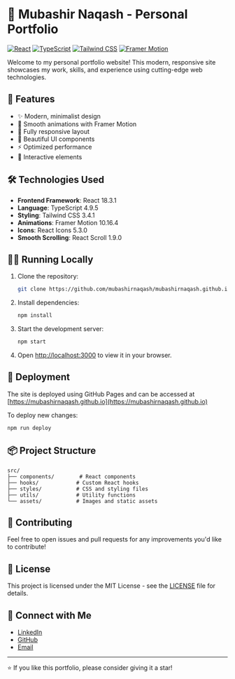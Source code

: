 # 🌟 Mubashir Naqash - Personal Portfolio

[![React](https://img.shields.io/badge/React-18.3.1-61DAFB?style=flat-square&logo=react)](https://reactjs.org/)
[![TypeScript](https://img.shields.io/badge/TypeScript-4.9.5-3178C6?style=flat-square&logo=typescript)](https://www.typescriptlang.org/)
[![Tailwind CSS](https://img.shields.io/badge/Tailwind_CSS-3.4.1-38B2AC?style=flat-square&logo=tailwind-css)](https://tailwindcss.com/)
[![Framer Motion](https://img.shields.io/badge/Framer_Motion-10.16.4-0055FF?style=flat-square&logo=framer)](https://www.framer.com/motion/)

Welcome to my personal portfolio website! This modern, responsive site showcases my work, skills, and experience using cutting-edge web technologies.

## 🚀 Features

- ✨ Modern, minimalist design
- 🎨 Smooth animations with Framer Motion
- 📱 Fully responsive layout
- 🌙 Beautiful UI components
- ⚡ Optimized performance
- 🎯 Interactive elements

## 🛠️ Technologies Used

- **Frontend Framework**: React 18.3.1
- **Language**: TypeScript 4.9.5
- **Styling**: Tailwind CSS 3.4.1
- **Animations**: Framer Motion 10.16.4
- **Icons**: React Icons 5.3.0
- **Smooth Scrolling**: React Scroll 1.9.0

## 🏃‍♂️ Running Locally

1. Clone the repository:
   ```bash
   git clone https://github.com/mubashirnaqash/mubashirnaqash.github.io.git
   ```

2. Install dependencies:
   ```bash
   npm install
   ```

3. Start the development server:
   ```bash
   npm start
   ```

4. Open [http://localhost:3000](http://localhost:3000) to view it in your browser.

## 🚀 Deployment

The site is deployed using GitHub Pages and can be accessed at [https://mubashirnaqash.github.io](https://mubashirnaqash.github.io)

To deploy new changes:
```bash
npm run deploy
```

## 📦 Project Structure

```
src/
├── components/        # React components
├── hooks/            # Custom React hooks
├── styles/           # CSS and styling files
├── utils/            # Utility functions
└── assets/           # Images and static assets
```

## 🤝 Contributing

Feel free to open issues and pull requests for any improvements you'd like to contribute!

## 📝 License

This project is licensed under the MIT License - see the [LICENSE](LICENSE) file for details.

## 🌟 Connect with Me

- [LinkedIn](https://www.linkedin.com/in/mubashir-naqash)
- [GitHub](https://github.com/mubashirnaqash)
- [Email](mailto:mubashirnaqash@gmail.com)

---

⭐️ If you like this portfolio, please consider giving it a star!
